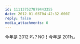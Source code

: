 ```yaml
---
id: 111137527879443355
date: 2012-01-03T04:42:32.000Z
reply: false
media_attachments: 0
---
```


今年是 2012 吗？NO！今年是 2011s。

